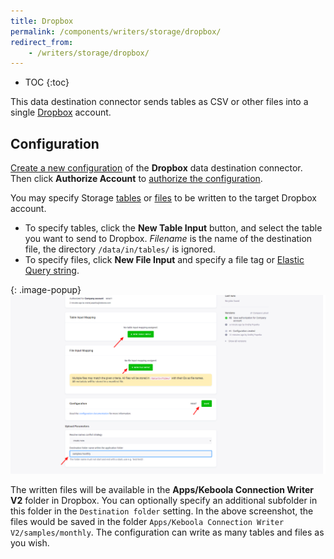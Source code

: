 ```yaml
---
title: Dropbox
permalink: /components/writers/storage/dropbox/
redirect_from:
    - /writers/storage/dropbox/
---
```


* TOC
{:toc}

This data destination connector sends tables as CSV or other files into a single [Dropbox](https://www.dropbox.com/) account.

## Configuration
[Create a new configuration](/components/#creating-component-configuration) of the **Dropbox** data destination connector.
Then click **Authorize Account** to [authorize the configuration](/components/#authorization). 

You may specify Storage [tables](/storage/tables/) or [files](/storage/files/) to be written to the target Dropbox account. 

- To specify tables, click the **New Table Input** button, and select the table you want to send to Dropbox. 
*Filename* is the name of the destination file, the directory `/data/in/tables/` is ignored.
- To specify files, click **New File Input** and specify a file tag or [Elastic Query string](https://www.elastic.co/guide/en/elasticsearch/reference/6.6/query-dsl-query-string-query.html#query-string-syntax).

{: .image-popup}
![Screenshot - Specify input](/components/writers/storage/dropbox/dropbox-1.png)

The written files will be available in the **Apps/Keboola Connection Writer V2** folder in Dropbox. You can optionally specify 
an additional subfolder in this folder in the `Destination folder` setting. In the above screenshot, the files would be saved 
in the folder `Apps/Keboola Connection Writer V2/samples/monthly`. The configuration can write as many tables and files as you wish.